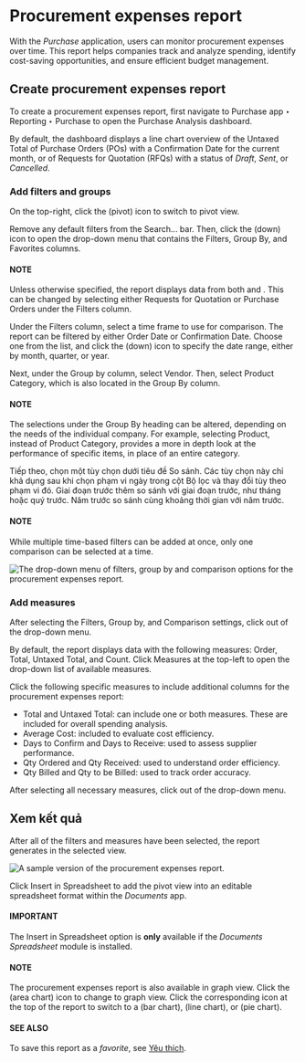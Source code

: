 # Procurement expenses report

With the *Purchase* application, users can monitor procurement expenses over time. This report helps
companies track and analyze spending, identify cost-saving opportunities, and ensure efficient
budget management.

## Create procurement expenses report

To create a procurement expenses report, first navigate to Purchase app ‣ Reporting ‣ Purchase to
open the Purchase Analysis dashboard.

By default, the dashboard displays a line chart overview of the Untaxed Total of
Purchase Orders (POs) with a Confirmation Date for the current month, or of
Requests for Quotation (RFQs) with a status of *Draft*, *Sent*, or *Cancelled*.

### Add filters and groups

On the top-right, click the <i class="oi oi-view-pivot"></i> (pivot) icon to switch to pivot view.

Remove any default filters from the Search... bar. Then, click the <i class="fa fa-caret-down"></i> (down) icon to open the
drop-down menu that contains the Filters, Group By, and
Favorites columns.

#### NOTE
Unless otherwise specified, the report displays data from both  and . This can be
changed by selecting either Requests for Quotation or Purchase Orders
under the Filters column.

Under the Filters column, select a time frame to use for comparison. The report can be
filtered by either Order Date or Confirmation Date. Choose one from the
list, and click the <i class="fa fa-caret-down"></i> (down) icon to specify the date range, either by month, quarter, or year.

Next, under the Group by column, select Vendor. Then, select
Product Category, which is also located in the Group By column.

#### NOTE
The selections under the Group By heading can be altered, depending on the needs of
the individual company. For example, selecting Product, instead of Product
Category, provides a more in depth look at the performance of specific items, in place of an
entire category.

Tiếp theo, chọn một tùy chọn dưới tiêu đề So sánh. Các tùy chọn này chỉ khả dụng sau khi chọn phạm vi ngày trong cột Bộ lọc và thay đổi tùy theo phạm vi đó. Giai đoạn trước thêm so sánh với giai đoạn trước, như tháng hoặc quý trước. Năm trước so sánh cùng khoảng thời gian với năm trước.

#### NOTE
While multiple time-based filters can be added at once, only one comparison can be selected at a
time.

![The drop-down menu of filters, group by and comparison options for the procurement expenses
report.](applications/inventory_and_mrp/purchase/advanced/procurement_expenses_report/filters-groups.png)

### Add measures

After selecting the Filters, Group by, and Comparison settings,
click out of the drop-down menu.

By default, the report displays data with the following measures: Order,
Total, Untaxed Total, and Count. Click Measures at
the top-left to open the drop-down list of available measures.

Click the following specific measures to include additional columns for the procurement expenses
report:

- Total and Untaxed Total: can include one or both measures. These are
  included for overall spending analysis.
- Average Cost: included to evaluate cost efficiency.
- Days to Confirm and Days to Receive: used to assess supplier performance.
- Qty Ordered and Qty Received: used to understand order efficiency.
- Qty Billed and Qty to be Billed: used to track order accuracy.

After selecting all necessary measures, click out of the drop-down menu.

<a id="purchase-view-results"></a>

## Xem kết quả

After all of the filters and measures have been selected, the report generates in the selected view.

![A sample version of the procurement expenses report.](applications/inventory_and_mrp/purchase/advanced/procurement_expenses_report/sample-per-report.png)

Click Insert in Spreadsheet to add the pivot view into an editable spreadsheet format
within the *Documents* app.

#### IMPORTANT
The Insert in Spreadsheet option is **only** available if the *Documents Spreadsheet*
module is installed.

#### NOTE
The procurement expenses report is also available in graph view. Click the <i class="fa fa-area-chart"></i> (area
chart) icon to change to graph view. Click the corresponding icon at the top of the report to
switch to a <i class="fa fa-bar-chart"></i> (bar chart), <i class="fa fa-line-chart"></i> (line
chart), or <i class="fa fa-pie-chart"></i> (pie chart).

#### SEE ALSO
To save this report as a *favorite*, see [Yêu thích](../../../essentials/search.md#search-favorites).
